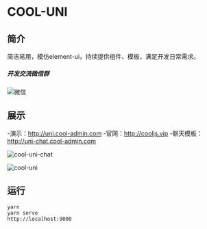 # COOL-UNI

## 简介

简洁易用，模仿element-ui，持续提供组件、模板，满足开发日常需求。

##### 开发交流微信群
![微信](https://cool-comm.oss-cn-shenzhen.aliyuncs.com/WechatIMG22.jpeg?x-oss-process=image/resize,w_300)

## 展示
-演示：http://uni.cool-admin.com
-官网：http://cooljs.vip
-聊天模板：http://uni-chat.cool-admin.com

![cool-uni-chat](https://cool-comm.oss-cn-shenzhen.aliyuncs.com/cool-ui/uni-chat-show.png?x-oss-process=image/resize,w_600)

![cool-uni](
https://cool-comm.oss-cn-shenzhen.aliyuncs.com/cool-ui/COOL-UNI.png?x-oss-process=image/resize,w_600)

## 运行

```
yarn
yarn serve
http://localhost:9000
```



